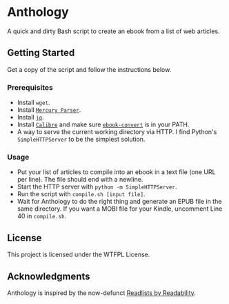 # Anthology

A quick and dirty Bash script to create an ebook from a list of web articles. 

## Getting Started

Get a copy of the script and follow the instructions below.

### Prerequisites

* Install `wget`.
* Install [`Mercury Parser`](https://mercury.postlight.com/web-parser/).
* Install [`jq`](https://stedolan.github.io/jq/).
* Install [`Calibre`](https://calibre-ebook.com) and make sure [`ebook-convert`](https://manual.calibre-ebook.com/generated/en/ebook-convert.html) is in your PATH.
* A way to serve the current working directory via HTTP. I find Python's `SimpleHTTPServer` to be the simplest solution.

### Usage

* Put your list of articles to compile into an ebook in a text file (one URL per line). The file should end with a newline.
* Start the HTTP server with `python -m SimpleHTTPServer`.
* Run the script with `compile.sh [input file]`.
* Wait for Anthology to do the right thing and generate an EPUB file in the same directory. If you want a MOBI file for your Kindle, uncomment Line 40 in `compile.sh`.

## License

This project is licensed under the WTFPL License.

## Acknowledgments

Anthology is inspired by the now-defunct [Readlists by Readability](https://www.theverge.com/2012/5/22/3035904/readlists-readability-create-share-ebook).
